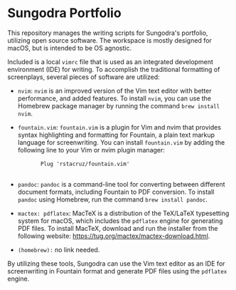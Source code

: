 <h1>Sungodra Portfolio</h1>
<p>
  This repository manages the writing scripts for Sungodra's portfolio, utilizing open source software. The workspace is mostly designed for macOS, but is intended to be OS agnostic.
</p>
<p>
  Included is a local <code>vimrc</code> file that is used as an integrated development environment (IDE) for writing. To accomplish the traditional formatting of screenplays, several pieces of software are utilized:
</p>
<ul>
  <li>
    <p>
      <code>nvim</code>: <code>nvim</code> is an improved version of the Vim text editor with better performance, and added features. To install <code>nvim</code>, you can use the Homebrew package manager by running the command <code>brew install nvim</code>.
    </p>
  </li>
  <li>
    <p>
      <code>fountain.vim</code>: <code>fountain.vim</code> is a plugin for Vim and nvim that provides syntax highlighting and formatting for Fountain, a plain text markup language for screenwriting. You can install <code>fountain.vim</code> by adding the following line to your Vim or nvim plugin manager:
    </p>
    <pre>
      <code class="bg-black mb-4 rounded-md !whitespace-pre hljs language-python">Plug <span class="hljs-string">'rstacruz/fountain.vim'</span></code>
    </pre>
  </li>
  <li>
    <p>
      <code>pandoc</code>: <code>pandoc</code> is a command-line tool for converting between different document formats, including Fountain to PDF conversion. To install <code>pandoc</code> using Homebrew, run the command <code>brew install pandoc</code>.
    </p>
  </li>
  <li>
    <p>
      <code>mactex: pdflatex</code>: MacTeX is a distribution of the TeX/LaTeX typesetting system for macOS, which includes the <code>pdflatex</code> engine for generating PDF files. To install MacTeX, download and run the installer from the following website: <a href="https://tug.org/mactex/mactex-download.html" target="_new">https://tug.org/mactex/mactex-download.html</a>.
    </p>
  </li>
  <li>
    <p>
      <code>(homebrew):</code> no link needed.
    </p>
  </li>
</ul>
<p>
  By utilizing these tools, Sungodra can use the Vim text editor as an IDE for screenwriting in Fountain format and generate PDF files using the <code>pdflatex</code> engine.
</p>
